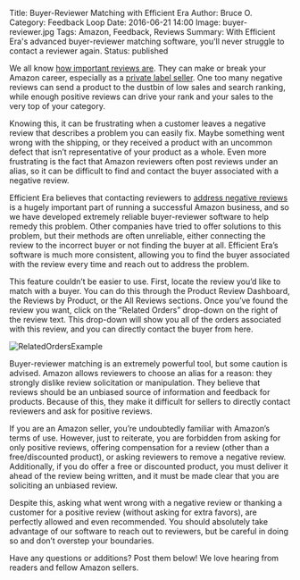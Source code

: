 Title: Buyer-Reviewer Matching with Efficient Era
Author: Bruce O.
Category: Feedback Loop
Date: 2016-06-21 14:00
Image: buyer-reviewer.jpg
Tags: Amazon, Feedback, Reviews
Summary: With Efficient Era's advanced buyer-reviewer matching software, you'll never struggle to contact a reviewer again.
Status: published

We all know [how important reviews are](https://efficientera.com/blog/2015/08/start-paying-attention-to-your-amazon-reviews.html). They can make or break your Amazon career, especially as a [private label seller](https://efficientera.com/blog/2015/08/5-reasons-you-should-be-a-private-label.html). One too many negative reviews can send a product to the dustbin of low sales and search ranking, while enough positive reviews can drive your rank and your sales to the very top of your category. 
	
Knowing this, it can be frustrating when a customer leaves a negative review that describes a problem you can easily fix. Maybe something went wrong with the shipping, or they received a product with an uncommon defect that isn’t representative of your product as a whole. Even more frustrating is the fact that Amazon reviewers often post reviews under an alias, so it can be difficult to find and contact the buyer associated with a negative review. 

Efficient Era believes that contacting reviewers to [address negative reviews](https://efficientera.com/blog/2015/08/3-steps-to-changing-a-negative-amazon-review.html) is a hugely important part of running a successful Amazon business, and so we have developed extremely reliable buyer-reviewer software to help remedy this problem. Other companies have tried to offer solutions to this problem, but their methods are often unreliable, either connecting the review to the incorrect buyer or not finding the buyer at all. Efficient Era’s software is much more consistent, allowing you to find the buyer associated with the review every time and reach out to address the problem.

This feature couldn’t be easier to use. First, locate the review you’d like to match with a buyer. You can do this through the Product Review Dashboard, the Reviews by Product, or the All Reviews sections. Once you’ve found the review you want, click on the “Related Orders” drop-down on the right of the review text. This drop-down will show you all of the orders associated with this review, and you can directly contact the buyer from here. 

![RelatedOrdersExample](/images/blog/2016/06/RelatedOrdersExample.png)

Buyer-reviewer matching is an extremely powerful tool, but some caution is advised. Amazon allows reviewers to choose an alias for a reason: they strongly dislike review solicitation or manipulation. They believe that reviews should be an unbiased source of information and feedback for products. Because of this, they make it difficult for sellers to directly contact reviewers and ask for positive reviews.

If you are an Amazon seller, you’re undoubtedly familiar with Amazon’s terms of use. However, just to reiterate, you are forbidden from asking for only positive reviews, offering compensation for a review (other than a free/discounted product), or asking reviewers to remove a negative review. Additionally, if you do offer a free or discounted product, you must deliver it ahead of the review being written, and it must be made clear that you are soliciting an unbiased review. 
	
Despite this, asking what went wrong with a negative review or thanking a customer for a positive review (without asking for extra favors), are perfectly allowed and even recommended. You should absolutely take advantage of our software to reach out to reviewers, but be careful in doing so and don’t overstep your boundaries.

Have any questions or additions? Post them below! We love hearing from readers and fellow Amazon sellers. 
